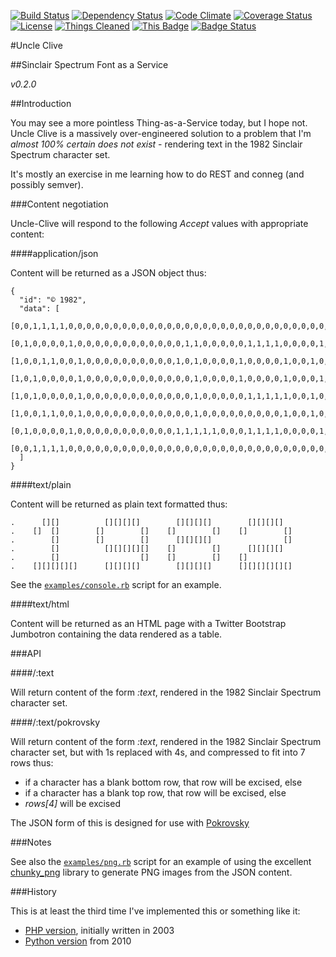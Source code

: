 [![Build Status](https://api.travis-ci.org/pikesley/uncle-clive.png)](https://travis-ci.org/pikesley/uncle-clive)
[![Dependency Status](https://gemnasium.com/pikesley/uncle-clive.png)](https://gemnasium.com/pikesley/uncle-clive)
[![Code Climate](https://codeclimate.com/github/pikesley/uncle-clive.png)](https://codeclimate.com/github/pikesley/uncle-clive)
[![Coverage Status](https://coveralls.io/repos/pikesley/uncle-clive/badge.png?branch=master)](https://coveralls.io/r/pikesley/uncle-clive?branch=master)
[![License](http://img.shields.io/license/mit.png?color=green)](http://pikesley.mit-license.org/)
[![Things Cleaned](http://img.shields.io/things%20cleaned/all.png?color=green)](http://hyperboleandahalf.blogspot.co.uk/2010/06/this-is-why-ill-never-be-adult.html)
[![This Badge](http://img.shields.io/this%20badge/attained.png?color=green)](http://www.pokemon.com/uk/)
[![Badge Status](http://img.shields.io/badges/7/7.png?color=green
)](http://www.youtube.com/watch?v=s7rHCYtbZRo)

#Uncle Clive

##Sinclair Spectrum Font as a Service

_v0.2.0_

##Introduction

You may see a more pointless Thing-as-a-Service today, but I hope not. Uncle Clive is a massively over-engineered solution to a problem that I'm _almost 100% certain does not exist_ - rendering text in the 1982 Sinclair Spectrum character set.

It's mostly an exercise in me learning how to do REST and conneg (and possibly semver).

###Content negotiation

Uncle-Clive will respond to the following _Accept_ values with appropriate content:

####application/json

Content will be returned as a JSON object thus:

    {
      "id": "© 1982",
      "data": [
        [0,0,1,1,1,1,0,0,0,0,0,0,0,0,0,0,0,0,0,0,0,0,0,0,0,0,0,0,0,0,0,0,0,0,0,0,0,0,0,0,0,0,0,0,0,0,0,0],
        [0,1,0,0,0,0,1,0,0,0,0,0,0,0,0,0,0,0,0,1,1,0,0,0,0,0,1,1,1,1,0,0,0,0,1,1,1,1,0,0,0,0,1,1,1,1,0,0],
        [1,0,0,1,1,0,0,1,0,0,0,0,0,0,0,0,0,0,1,0,1,0,0,0,0,1,0,0,0,0,1,0,0,1,0,0,0,0,1,0,0,1,0,0,0,0,1,0],
        [1,0,1,0,0,0,0,1,0,0,0,0,0,0,0,0,0,0,0,0,1,0,0,0,0,1,0,0,0,0,1,0,0,0,1,1,1,1,0,0,0,0,0,0,0,0,1,0],
        [1,0,1,0,0,0,0,1,0,0,0,0,0,0,0,0,0,0,0,0,1,0,0,0,0,0,1,1,1,1,1,0,0,1,0,0,0,0,1,0,0,0,1,1,1,1,0,0],
        [1,0,0,1,1,0,0,1,0,0,0,0,0,0,0,0,0,0,0,0,1,0,0,0,0,0,0,0,0,0,1,0,0,1,0,0,0,0,1,0,0,1,0,0,0,0,0,0],
        [0,1,0,0,0,0,1,0,0,0,0,0,0,0,0,0,0,0,1,1,1,1,1,0,0,0,1,1,1,1,0,0,0,0,1,1,1,1,0,0,0,1,1,1,1,1,1,0],
        [0,0,1,1,1,1,0,0,0,0,0,0,0,0,0,0,0,0,0,0,0,0,0,0,0,0,0,0,0,0,0,0,0,0,0,0,0,0,0,0,0,0,0,0,0,0,0,0]
      ]
    }

####text/plain

Content will be returned as plain text formatted thus:

    .      [][]          [][][][]        [][][][]        [][][][]
    .    []  []        []        []    []        []    []        []
    .        []        []        []      [][][][]                []
    .        []          [][][][][]    []        []      [][][][]
    .        []                  []    []        []    []
    .    [][][][][]      [][][][]        [][][][]      [][][][][][]

See the [`examples/console.rb`](https://github.com/pikesley/uncle-clive/blob/master/examples/console.rb) script for an example.

####text/html

Content will be returned as an HTML page with a Twitter Bootstrap Jumbotron containing the data rendered as a table.

###API

####/:text

Will return content of the form _:text_, rendered in the 1982 Sinclair Spectrum character set.

####/:text/pokrovsky

Will return content of the form _:text_, rendered in the 1982 Sinclair Spectrum character set, but with 1s replaced with 4s, and compressed to fit into 7 rows thus:

* if a character has a blank bottom row, that row will be excised, else
* if a character has a blank top row, that row will be excised, else
* _rows[4]_ will be excised

The JSON form of this is designed for use with [Pokrovsky](https://pokrovsky.herokuapp.com)

###Notes

See also the [`examples/png.rb`](https://github.com/pikesley/uncle-clive/blob/master/examples/png.rb) script for an example of using the excellent [chunky_png](https://github.com/wvanbergen/chunky_png) library to generate PNG images from the JSON content.

###History

This is at least the third time I've implemented this or something like it:

* [PHP version](http://toys.param3.com/sinclair/), initially written in 2003
* [Python version](http://org.orgraphone.org/2010/09/the-sinclair-spectrum-font-simulator/) from 2010
